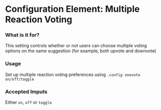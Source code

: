 # Configuration Element: Multiple Reaction Voting
### What is it for?
This setting controls whether or not users can choose multiple voting options on the same suggestion (for example, both upvote and downvote)

### Usage
Set up multiple reaction voting preferences using `.config onevote on/off/toggle`

### Accepted Imputs
Either `on`, `off` or `toggle`
